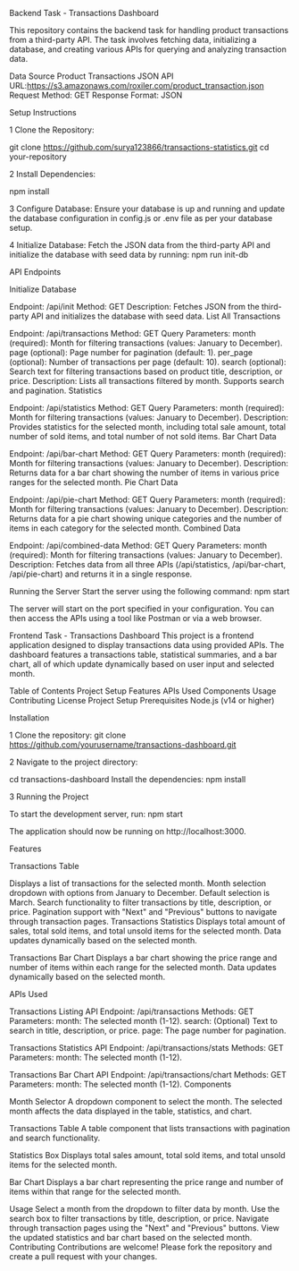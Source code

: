 Backend Task - Transactions Dashboard

This repository contains the backend task for handling product transactions from a third-party API. The task involves fetching data, initializing a database, and creating various APIs for querying and analyzing transaction data.

Data Source
Product Transactions JSON API URL:https://s3.amazonaws.com/roxiler.com/product_transaction.json
Request Method: GET
Response Format: JSON


Setup Instructions

1 Clone the Repository:

git clone https://github.com/surya123866/transactions-statistics.git
cd your-repository

2 Install Dependencies:

npm install

3 Configure Database:
Ensure your database is up and running and update the database configuration in config.js or .env file as per your database setup.

4 Initialize Database:
Fetch the JSON data from the third-party API and initialize the database with seed data by running:
npm run init-db

API Endpoints

Initialize Database

Endpoint: /api/init
Method: GET
Description: Fetches JSON from the third-party API and initializes the database with seed data.
List All Transactions


Endpoint: /api/transactions
Method: GET
Query Parameters:
month (required): Month for filtering transactions (values: January to December).
page (optional): Page number for pagination (default: 1).
per_page (optional): Number of transactions per page (default: 10).
search (optional): Search text for filtering transactions based on product title, description, or price.
Description: Lists all transactions filtered by month. Supports search and pagination.
Statistics


Endpoint: /api/statistics
Method: GET
Query Parameters:
month (required): Month for filtering transactions (values: January to December).
Description: Provides statistics for the selected month, including total sale amount, total number of sold items, and total number of not sold items.
Bar Chart Data


Endpoint: /api/bar-chart
Method: GET
Query Parameters:
month (required): Month for filtering transactions (values: January to December).
Description: Returns data for a bar chart showing the number of items in various price ranges for the selected month.
Pie Chart Data


Endpoint: /api/pie-chart
Method: GET
Query Parameters:
month (required): Month for filtering transactions (values: January to December).
Description: Returns data for a pie chart showing unique categories and the number of items in each category for the selected month.
Combined Data


Endpoint: /api/combined-data
Method: GET
Query Parameters:
month (required): Month for filtering transactions (values: January to December).
Description: Fetches data from all three APIs (/api/statistics, /api/bar-chart, /api/pie-chart) and returns it in a single response.

Running the Server
Start the server using the following command:
npm start

The server will start on the port specified in your configuration. You can then access the APIs using a tool like Postman or via a web browser.


Frontend Task - Transactions Dashboard
This project is a frontend application designed to display transactions data using provided APIs. The dashboard features a transactions table, statistical summaries, and a bar chart, all of which update dynamically based on user input and selected month.

Table of Contents
Project Setup
Features
APIs Used
Components
Usage
Contributing
License
Project Setup
Prerequisites
Node.js (v14 or higher)


Installation

1 Clone the repository:
git clone https://github.com/yourusername/transactions-dashboard.git

2 Navigate to the project directory:

cd transactions-dashboard
Install the dependencies:
npm install

3 Running the Project

To start the development server, run:
npm start

The application should now be running on http://localhost:3000.

Features

Transactions Table

Displays a list of transactions for the selected month.
Month selection dropdown with options from January to December.
Default selection is March.
Search functionality to filter transactions by title, description, or price.
Pagination support with "Next" and "Previous" buttons to navigate through transaction pages.
Transactions Statistics
Displays total amount of sales, total sold items, and total unsold items for the selected month.
Data updates dynamically based on the selected month.

Transactions Bar Chart
Displays a bar chart showing the price range and number of items within each range for the selected month.
Data updates dynamically based on the selected month.

APIs Used

Transactions Listing API
Endpoint: /api/transactions
Methods: GET
Parameters:
month: The selected month (1-12).
search: (Optional) Text to search in title, description, or price.
page: The page number for pagination.

Transactions Statistics API
Endpoint: /api/transactions/stats
Methods: GET
Parameters:
month: The selected month (1-12).

Transactions Bar Chart API
Endpoint: /api/transactions/chart
Methods: GET
Parameters:
month: The selected month (1-12).
Components

Month Selector
A dropdown component to select the month. The selected month affects the data displayed in the table, statistics, and chart.

Transactions Table
A table component that lists transactions with pagination and search functionality.

Statistics Box
Displays total sales amount, total sold items, and total unsold items for the selected month.

Bar Chart
Displays a bar chart representing the price range and number of items within that range for the selected month.

Usage
Select a month from the dropdown to filter data by month.
Use the search box to filter transactions by title, description, or price.
Navigate through transaction pages using the "Next" and "Previous" buttons.
View the updated statistics and bar chart based on the selected month.
Contributing
Contributions are welcome! Please fork the repository and create a pull request with your changes.



